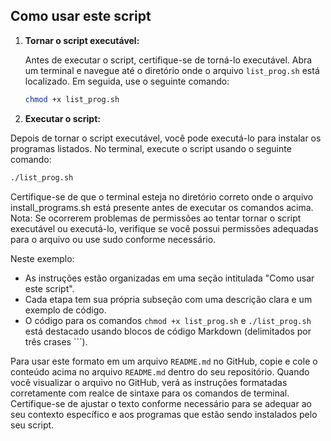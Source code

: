 ## Como usar este script

1. **Tornar o script executável:**

   Antes de executar o script, certifique-se de torná-lo executável. Abra um terminal e navegue até o diretório onde o arquivo `list_prog.sh` está localizado. Em seguida, use o seguinte comando:

   ```bash
   chmod +x list_prog.sh

2. **Executar o script:**

Depois de tornar o script executável, você pode executá-lo para instalar os programas listados. No terminal, execute o script usando o seguinte comando:
```bash
./list_prog.sh
```
Certifique-se de que o terminal esteja no diretório correto onde o arquivo install_programs.sh está presente antes de executar os comandos acima.
Nota: Se ocorrerem problemas de permissões ao tentar tornar o script executável ou executá-lo, verifique se você possui permissões adequadas para o arquivo ou use sudo conforme necessário.

Neste exemplo:

- As instruções estão organizadas em uma seção intitulada "Como usar este script".
- Cada etapa tem sua própria subseção com uma descrição clara e um exemplo de código.
- O código para os comandos `chmod +x list_prog.sh` e `./list_prog.sh` está destacado usando blocos de código Markdown (delimitados por três crases ```).

Para usar este formato em um arquivo `README.md` no GitHub, copie e cole o conteúdo acima no arquivo `README.md` dentro do seu repositório. Quando você visualizar o arquivo no GitHub, verá as instruções formatadas corretamente com realce de sintaxe para os comandos de terminal. Certifique-se de ajustar o texto conforme necessário para se adequar ao seu contexto específico e aos programas que estão sendo instalados pelo seu script.

